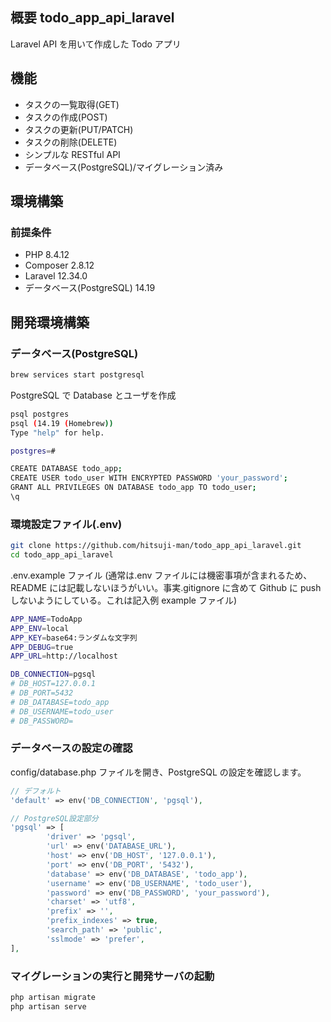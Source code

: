 ## 概要 todo_app_api_laravel

Laravel API を用いて作成した Todo アプリ

## 機能

-   タスクの一覧取得(GET)
-   タスクの作成(POST)
-   タスクの更新(PUT/PATCH)
-   タスクの削除(DELETE)
-   シンプルな RESTful API
-   データベース(PostgreSQL)/マイグレーション済み

## 環境構築

### 前提条件

-   PHP 8.4.12
-   Composer 2.8.12
-   Laravel 12.34.0
-   データベース(PostgreSQL) 14.19

## 開発環境構築

### データベース(PostgreSQL)

```bash
brew services start postgresql
```

PostgreSQL で Database とユーザを作成

```bash
psql postgres
psql (14.19 (Homebrew))
Type "help" for help.

postgres=#
```

```bash
CREATE DATABASE todo_app;
CREATE USER todo_user WITH ENCRYPTED PASSWORD 'your_password';
GRANT ALL PRIVILEGES ON DATABASE todo_app TO todo_user;
\q
```

### 環境設定ファイル(.env)

```bash
git clone https://github.com/hitsuji-man/todo_app_api_laravel.git
cd todo_app_api_laravel
```

.env.example ファイル
(通常は.env ファイルには機密事項が含まれるため、README には記載しないほうがいい。事実.gitignore に含めて Github に push しないようにしている。これは記入例 example ファイル)

```bash
APP_NAME=TodoApp
APP_ENV=local
APP_KEY=base64:ランダムな文字列
APP_DEBUG=true
APP_URL=http://localhost

DB_CONNECTION=pgsql
# DB_HOST=127.0.0.1
# DB_PORT=5432
# DB_DATABASE=todo_app
# DB_USERNAME=todo_user
# DB_PASSWORD=
```

### データベースの設定の確認

config/database.php ファイルを開き、PostgreSQL の設定を確認します。

```php
// デフォルト
'default' => env('DB_CONNECTION', 'pgsql'),

// PostgreSQL設定部分
'pgsql' => [
        'driver' => 'pgsql',
        'url' => env('DATABASE_URL'),
        'host' => env('DB_HOST', '127.0.0.1'),
        'port' => env('DB_PORT', '5432'),
        'database' => env('DB_DATABASE', 'todo_app'),
        'username' => env('DB_USERNAME', 'todo_user'),
        'password' => env('DB_PASSWORD', 'your_password'),
        'charset' => 'utf8',
        'prefix' => '',
        'prefix_indexes' => true,
        'search_path' => 'public',
        'sslmode' => 'prefer',
],
```

### マイグレーションの実行と開発サーバの起動

```bash
php artisan migrate
php artisan serve
```
